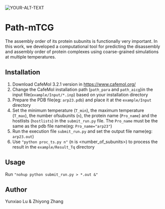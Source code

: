 <picture>
 <source media="(prefers-color-scheme: dark)" srcset="YOUR-DARKMODE-IMAGE">
 <source media="(prefers-color-scheme: light)" srcset="YOUR-LIGHTMODE-IMAGE">
 <img alt="YOUR-ALT-TEXT" src="YOUR-DEFAULT-IMAGE">
</picture>

# Path-mTCG
The assembly order of its protein subunits is functionally very important. In this work, we developed a computational tool for predicting the disassembly and assembly order of protein complexes using coarse-grained simulations at multiple temperatures. 

## Installation
1. Download CafeMol 3.2.1 version in https://www.cafemol.org/
2.  Change the CafeMol installation path (`path_para` and `path_aicg`)in the input file(`example/Input/*.inp`) based on your installation directory
3. Prepare the PDB file(eg: `arp23.pdb`) and place it at the `example/Input` directory
4. Set the minimum temperature (`T_min`), the maximum temperature (`T_max`), the number ofsubunits (`n`), the protein name (`Pro_name`) and the hostlists (`hostlists`) in the `submit_run.py` file. The `Pro_name` must be the same as the pdb file name(eg: `Pro_name="arp23"`)
5. Run the execution file `submit_run.py` and set the output file name(eg: `arp23.out`)
6. Use  ```"python proc_ts.py n"``` (n is <number_of_subunits>) to process the result in the `example/Result_Tq` directory

## Usage
Run ```"nohup python submit_run.py > *.out &"```


## Author
Yunxiao Lu & Zhiyong Zhang


